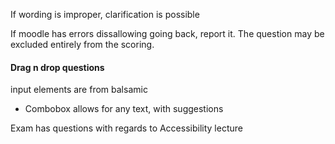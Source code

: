If wording is improper, clarification is possible

If moodle has errors dissallowing going back, report it. The question may be excluded entirely from the scoring.

#### Drag n drop questions
input elements are from balsamic
- Combobox allows for any text, with suggestions

Exam has questions with regards to Accessibility lecture